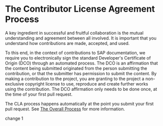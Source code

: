# The Contributor License Agreement Process

A key ingredient in successful and fruitful collaboration is the mutual understanding and agreement between all involved.  It is important that you understand how contributions are made, accepted, and used.

To this end, in the context of contributions to SAP documentation, we require you to electronically sign the standard Developer's Certificate of Origin (DCO) through an automated process. The DCO is an affirmation that the content being submitted originated from the person submitting the contribution, or that the submitter has permission to submit the content.  By making a contribution to the project, you are granting to the project a non-exclusive copyright license to use, reproduce and create further works using the contribution.  The DCO affirmation only needs to be done once, at the time of your first pull request.

The CLA process happens automatically at the point you submit your first pull request. See [The Overall Process](content-contribution/overall-process.md) for more information.

change 1
